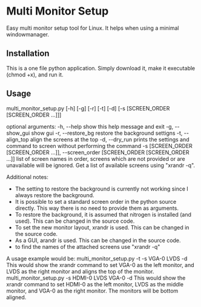 Multi Monitor Setup
===================

Easy multi monitor setup tool for Linux. It helps when using a minimal windowmanager.

Installation
------------

This is a one file python application. Simply download it, make it executable
(chmod +x), and run it.

Usage
-----
multi_monitor_setup.py [-h] [-g] [-r] [-t] [-d] [-s [SCREEN_ORDER [SCREEN_ORDER ...]]]

optional arguments:
  -h, --help            show this help message and exit
  -g, --show_gui        show gui
  -r, --restore_bg      restore the background settigns
  -t, --align_top       align the screens at the top
  -d, --dry_run         prints the settings and command to screen without
                        performing the command
  -s [SCREEN_ORDER [SCREEN_ORDER ...]], --screen_order [SCREEN_ORDER [SCREEN_ORDER ...]]
                        list of screen names in order, screens which are not
                        provided or are unavailable will be ignored. Get a
                        list of available screens using "xrandr -q".

Additional notes:
- The setting to restore the background is currently not working since I always restore the background.
- It is possible to set a standard screen order in the python source directly. This way there is no need to provide them as arguments.
- To restore the background, it is assumed that nitrogen is installed (and used). This can be changed in the source code.
- To set the new monitor layout, xrandr is used. This can be changed in the source code.
- As a GUI, arandr is used. This can be changed in the source code.
- to find the names of the attached screens use "xrandr -q"

A usage example would be:
        multi_monitor_setup.py -t -s VGA-0 LVDS -d
This would show the xrandr command to set VGA-0 as the left monitor, and LVDS as the right monitor and aligns the top of the monitor.
        multi_monitor_setup.py -s HDMI-0 LVDS VGA-0 -d
This would show the xrandr command to set HDMI-0 as the left monitor, LVDS as the middle monitor, and VGA-0 as the right monitor. The monitors will be bottom aligned.
